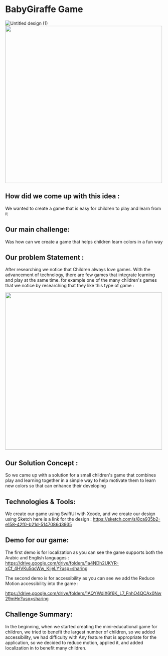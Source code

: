 # BabyGiraffe Game 
![Untitled design (1)](https://user-images.githubusercontent.com/116716645/211771406-a3f1de93-9148-4761-805f-646e15f83106.png)
<img src="https://user-images.githubusercontent.com/116716645/211771406-a3f1de93-9148-4761-805f-646e15f83106.png" width="500" height="500">


## How did we come up with this idea :
We wanted to create a game that is easy for children to play and learn from it

## Our main challenge:
Was how can we create a game that helps children learn colors in a fun way

## Our problem Statement :
After researching we notice that Children always love games. With the advancement of technology, there are few games that integrate learning and play at the same time. for example one of the many children's games that we notice by researching that they like this type of game :

<img src="https://user-images.githubusercontent.com/116716645/211879623-6e4b4cd7-231d-4c73-9633-9dcd19929bbb.png" width="500" height="500">


## Our Solution Concept : 
So we came up with a solution for a small children's game that combines play and learning together in a simple way to help motivate them to learn new colors so that can enhance their developing

## Technologies & Tools:
We create our game using SwiftUI with Xcode, and we create our design using Sketch
here is a link for the design :
https://sketch.com/s/8ca935b2-e158-42f0-b21d-5147086d3935


## Demo for our game: 
The first demo is for localization as you can see the game supports both the Arabic and English languages :
https://drive.google.com/drive/folders/1a4NDh2UKYR-xCf_4HVKu5qcWw_KijeLY?usp=sharing


The second demo is for accessibility as you can see we add the Reduce Motion accessibility into the game :

https://drive.google.com/drive/folders/1AQYWdiX6f6K_L7_FnhO4QCAx0Nw29mHn?usp=sharing


## Challenge Summary:
In the beginning, when we started creating the mini-educational game for children, we tried to benefit the largest number of children, so we added accessibility, we had difficulty with Any feature that is appropriate for the application, so we decided to reduce motion, applied it, and added localization in to benefit many children.










